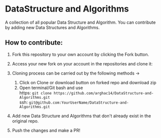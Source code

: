 # DataStructure and Algorithms
A collection of all popular Data Structure and Algorithm. You can contribute by adding new Data Structures and Algorithms.

## How to contribute:

1. Fork this repository to your own account by clicking the Fork button.
1. Access your new fork on your account in the repositories and clone it:
1. Cloning process can be carried out by the following methods ->
    1. Click on Clone or download button on forked repo and download zip 
    1. Open terminal/Git bash and use  
    https: ` git clone https://github.com/arghac14/DataStructure-and-Algorithms.git `  
    ssh: `git@github.com:YourUserName/DataStructure-and-Algorithms.git`  
        
1. Add new Data Structure and Algorithms that don't already exist in the original repo.
1. Push the changes and make a PR!




